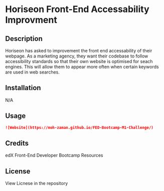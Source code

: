 # Horiseon Front-End Accessability Improvment

## Description 

Horiseon has asked to improvement the front end accessability of their webpage. As a marketing agency, they want their codebase to follow accessibility standards so that their own website is optimised for seach engines. This will allow them to appear more often when certain keywords are used in web searches.

## Installation

N/A

## Usage 

```md
![Website](https://moh-zaman.github.io/FED-Bootcamp-M1-Challenge/)
```
## Credits

edX Front-End Developer Bootcamp Resources

## License

View Licnese in the repository
